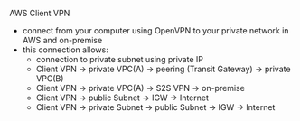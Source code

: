 AWS Client VPN
- connect from your computer using OpenVPN to your private network in AWS and on-premise
- this connection allows:
  - connection to private subnet using private IP
  - Client VPN -> private VPC(A) -> peering (Transit Gateway) -> private VPC(B)
  - Client VPN -> private VPC(A) -> S2S VPN -> on-premise
  - Client VPN -> public Subnet -> IGW -> Internet
  - Client VPN -> private Subnet -> public Subnet -> IGW -> Internet
